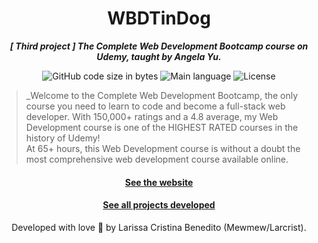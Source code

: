 <h1 align="center">
WBDTinDog
</h1>

<p align="center">
	<b><i>[ Third project ] The Complete Web Development Bootcamp course on Udemy, taught by Angela Yu.</i></b><br>
</p>

<p align="center">
	<img alt="GitHub code size in bytes" src="https://img.shields.io/github/languages/code-size/mewmewdevart/WBDTinDog?color=6272a4" />
	<img alt="Main language" src="https://img.shields.io/github/languages/top/mewmewdevart/WBDTinDog?color=6272a4"/>
	<img alt="License" src="https://img.shields.io/github/license/mewmewdevart/WBDTinDog?color=6272a4"/>
</p>

> _Welcome to the Complete Web Development Bootcamp, the only course you need to learn to code and become a full-stack web developer. With 150,000+ ratings and a 4.8 average, my Web Development course is one of the HIGHEST RATED courses in the history of Udemy! <br>
At 65+ hours, this Web Development course is without a doubt the most comprehensive web development course available online. 


<h4 align="center"><a href="https://mewmewdevart.github.io/WBDTinDog" target="_blank">See the website</a></h4>
<h4 align="center"><a href="https://github.com/mewmewdevart/WBDBootcamp" target="_blank">See all projects developed </a></h4>


<p align="center"> Developed with love 💜 by Larissa Cristina Benedito (Mewmew/Larcrist). </p>
